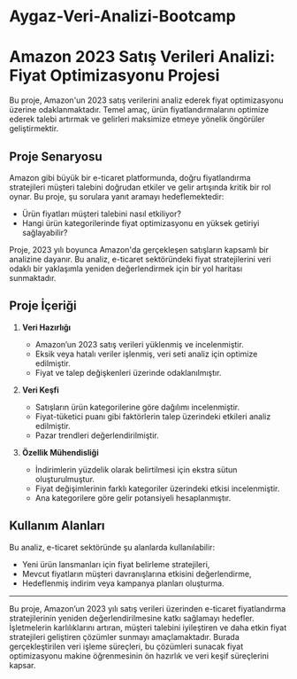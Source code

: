# Aygaz-Veri-Analizi-Bootcamp

# Amazon 2023 Satış Verileri Analizi: Fiyat Optimizasyonu Projesi

Bu proje, Amazon'un 2023 satış verilerini analiz ederek fiyat optimizasyonu üzerine odaklanmaktadır. Temel amaç, ürün fiyatlandırmalarını optimize ederek talebi artırmak ve gelirleri maksimize etmeye yönelik öngörüler geliştirmektir.

## Proje Senaryosu

Amazon gibi büyük bir e-ticaret platformunda, doğru fiyatlandırma stratejileri müşteri talebini doğrudan etkiler ve gelir artışında kritik bir rol oynar. Bu proje, şu sorulara yanıt aramayı hedeflemektedir:
- Ürün fiyatları müşteri talebini nasıl etkiliyor?
- Hangi ürün kategorilerinde fiyat optimizasyonu en yüksek getiriyi sağlayabilir?

Proje, 2023 yılı boyunca Amazon'da gerçekleşen satışların kapsamlı bir analizine dayanır. Bu analiz, e-ticaret sektöründeki fiyat stratejilerini veri odaklı bir yaklaşımla yeniden değerlendirmek için bir yol haritası sunmaktadır.

## Proje İçeriği

1. **Veri Hazırlığı**
   - Amazon’un 2023 satış verileri yüklenmiş ve incelenmiştir.
   - Eksik veya hatalı veriler işlenmiş, veri seti analiz için optimize edilmiştir.
   - Fiyat ve talep değişkenleri üzerinde odaklanılmıştır.

2. **Veri Keşfi**
   - Satışların ürün kategorilerine göre dağılımı incelenmiştir.
   - Fiyat-tüketici puanı gibi faktörlerin talep üzerindeki etkileri analiz edilmiştir.
   - Pazar trendleri değerlendirilmiştir.

3. **Özellik Mühendisliği**
   - İndirimlerin yüzdelik olarak belirtilmesi için ekstra sütun oluşturulmuştur.
   - Fiyat değişimlerinin farklı kategoriler üzerindeki etkisi incelenmiştir.
   - Ana kategorilere göre gelir potansiyeli hesaplanmıştır.

## Kullanım Alanları

Bu analiz, e-ticaret sektöründe şu alanlarda kullanılabilir:
- Yeni ürün lansmanları için fiyat belirleme stratejileri,
- Mevcut fiyatların müşteri davranışlarına etkisini değerlendirme,
- Hedeflenmiş indirim veya kampanya planları oluşturma.

---

Bu proje, Amazon’un 2023 yılı satış verileri üzerinden e-ticaret fiyatlandırma stratejilerinin yeniden değerlendirilmesine katkı sağlamayı hedefler. İşletmelerin karlılıklarını artıran, müşteri talebini iyileştiren ve daha etkin fiyat stratejileri geliştiren çözümler sunmayı amaçlamaktadır. Burada gerçekleştirilen veri işleme süreçleri, bu çözümleri sunacak fiyat optimizasyonu makine öğrenmesinin ön hazırlık ve veri keşif süreçlerini kapsar.
